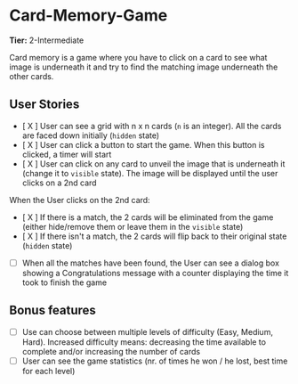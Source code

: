 # Card-Memory-Game

**Tier:** 2-Intermediate

Card memory is a game where you have to click on a card to see what image is underneath it and try to find the matching image underneath the other cards.

## User Stories

-   [ X ] User can see a grid with n x n cards (`n` is an integer). All the cards are faced down initially (`hidden` state)
-   [ X ] User can click a button to start the game. When this button is clicked, a timer will start
-   [ X ] User can click on any card to unveil the image that is underneath it (change it to `visible` state). The image will be displayed until the user clicks on a 2nd card

When the User clicks on the 2nd card:

-   [ X ] If there is a match, the 2 cards will be eliminated from the game (either hide/remove them or leave them in the `visible` state)
-   [ X ] If there isn't a match, the 2 cards will flip back to their original state (`hidden` state)
-   [ ] When all the matches have been found, the User can see a dialog box showing a Congratulations message with a counter displaying the time it took to finish the game

## Bonus features

-   [ ] Use can choose between multiple levels of difficulty (Easy, Medium, Hard). Increased difficulty means: decreasing the time available to complete and/or increasing the number of cards
-   [ ] User can see the game statistics (nr. of times he won / he lost, best time for each level)
